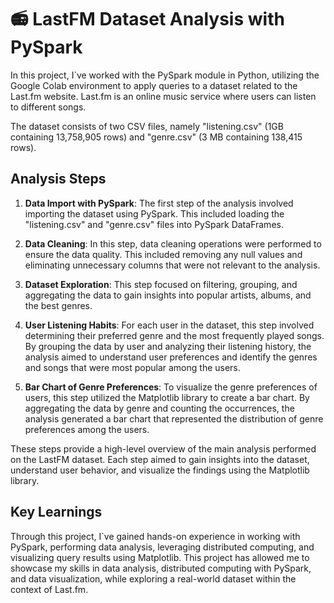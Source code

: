 # 📻 LastFM Dataset Analysis with PySpark

In this project, I`ve worked with the PySpark module in Python, utilizing the Google Colab environment to apply queries to a dataset related to the Last.fm website. Last.fm is an online music service where users can listen to different songs. 

The dataset consists of two CSV files, namely "listening.csv" (1GB containing 13,758,905 rows) and "genre.csv" (3 MB containing 138,415 rows).

## Analysis Steps

1. **Data Import with PySpark**:
The first step of the analysis involved importing the dataset using PySpark. This included loading the "listening.csv" and "genre.csv" files into PySpark DataFrames.

4. **Data Cleaning**:
In this step, data cleaning operations were performed to ensure the data quality. This included removing any null values and eliminating unnecessary columns that were not relevant to the analysis.

6. **Dataset Exploration**:
This step focused on filtering, grouping, and aggregating the data to gain insights into popular artists, albums, and the best genres. 

8. **User Listening Habits**:
For each user in the dataset, this step involved determining their preferred genre and the most frequently played songs. By grouping the data by user and analyzing their listening history, the analysis aimed to understand user preferences and identify the genres and songs that were most popular among the users.

10. **Bar Chart of Genre Preferences**:
To visualize the genre preferences of users, this step utilized the Matplotlib library to create a bar chart. By aggregating the data by genre and counting the occurrences, the analysis generated a bar chart that represented the distribution of genre preferences among the users.

These steps provide a high-level overview of the main analysis performed on the LastFM dataset. Each step aimed to gain insights into the dataset, understand user behavior, and visualize the findings using the Matplotlib library.


## Key Learnings

Through this project, I`ve gained hands-on experience in working with PySpark, performing data analysis, leveraging distributed computing, and visualizing query results using Matplotlib. This project has allowed me to showcase my skills in data analysis, distributed computing with PySpark, and data visualization, while exploring a real-world dataset within the context of Last.fm.
